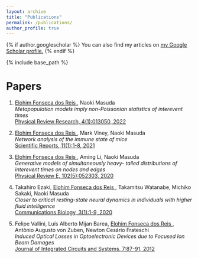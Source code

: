 ```yaml
---
layout: archive
title: "Publications"
permalink: /publications/
author_profile: true
---
```


{% if author.googlescholar %}
  You can also find my articles on <u><a href="{{author.googlescholar}}">my Google Scholar profile</a>.</u>
{% endif %}

{% include base_path %}


# Papers

1. <ins> Elohim Fonseca dos Reis </ins>, Naoki Masuda \
  *Metapopulation models imply non-Poissonian statistics of interevent times* \
  [Physical Review Research, 4(1):013050, 2022](https://journals.aps.org/prresearch/abstract/10.1103/PhysRevResearch.4.013050)
  
1. <ins> Elohim Fonseca dos Reis </ins>, Mark Viney, Naoki Masuda \
  *Network analysis of the immune state of mice* \
  [Scientific Reports, 11(1):1-8, 2021](https://www.nature.com/articles/s41598-021-83139-7)
  
1. <ins> Elohim Fonseca dos Reis </ins>, Aming Li, Naoki Masuda \
   *Generative models of simultaneously heavy- tailed distributions of interevent times on nodes and edges* \
   [Physical Review E, 102(5):052303, 2020](https://journals.aps.org/pre/abstract/10.1103/PhysRevE.102.052303)

1. Takahiro Ezaki, <ins> Elohim Fonseca dos Reis </ins>, Takamitsu Watanabe, Michiko Sakaki, Naoki Masuda \
   *Closer to critical resting-state neural dynamics in individuals with higher fluid intelligence* \
   [Communications Biology, 3(1):1-9, 2020](https://www.nature.com/articles/s42003-020-0774-y)

1. Felipe Vallini, Luís Alberto Mijan Barea, <ins> Elohim Fonseca dos Reis </ins>, Antônio Augusto von Zuben, Newton Cesário Frateschi \
   *Induced Optical Losses in Optoelectronic Devices due to Focused Ion Beam Damages* \
   [Journal of Integrated Circuits and Systems, 7:87-91, 2012](https://jics.org.br/ojs/index.php/JICS/article/view/359)
